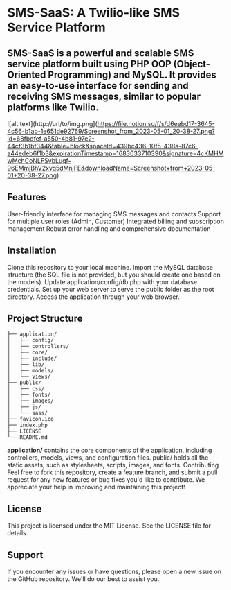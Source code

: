 # SMS-SaaS: A Twilio-like SMS Service Platform
## SMS-SaaS is a powerful and scalable SMS service platform built using PHP OOP (Object-Oriented Programming) and MySQL. It provides an easy-to-use interface for sending and receiving SMS messages, similar to popular platforms like Twilio.

![alt text](http://url/to/img.png](https://file.notion.so/f/s/d6eebd17-3645-4c56-b1ab-1e651de92769/Screenshot_from_2023-05-01_20-38-27.png?id=68fbdfef-a550-4b81-97e2-44cf3b1bf344&table=block&spaceId=439bc436-10f5-438a-87c6-a44edeb6f1b3&expirationTimestamp=1683033710390&signature=4cKMHMwMchCoNLFSvbLuqf-96EMmjBhV2xvq5dMnjFE&downloadName=Screenshot+from+2023-05-01+20-38-27.png)

## Features
User-friendly interface for managing SMS messages and contacts
Support for multiple user roles (Admin, Customer)
Integrated billing and subscription management
Robust error handling and comprehensive documentation
## Installation
Clone this repository to your local machine.
Import the MySQL database structure (the SQL file is not provided, but you should create one based on the models).
Update application/config/db.php with your database credentials.
Set up your web server to serve the public folder as the root directory.
Access the application through your web browser.
## Project Structure
``` SMS-SaaS/
├── application/
│   ├── config/
│   ├── controllers/
│   ├── core/
│   ├── include/
│   ├── lib/
│   ├── models/
│   └── views/
├── public/
│   ├── css/
│   ├── fonts/
│   ├── images/
│   ├── js/
│   └── sass/
├── favicon.ico
├── index.php
├── LICENSE
└── README.md
```
**application/** contains the core components of the application, including controllers, models, views, and configuration files.
public/ holds all the static assets, such as stylesheets, scripts, images, and fonts.
Contributing
Feel free to fork this repository, create a feature branch, and submit a pull request for any new features or bug fixes you'd like to contribute. We appreciate your help in improving and maintaining this project!

## License
This project is licensed under the MIT License. See the LICENSE file for details.

## Support
If you encounter any issues or have questions, please open a new issue on the GitHub repository. We'll do our best to assist you.
 
